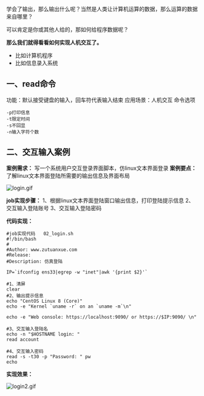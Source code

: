 学会了输出，那么输出什么呢？当然是人类让计算机运算的数据，那么运算的数据来自哪里？

可以肯定是你或其他人给的，那如何给程序数据呢？

**那么我们就得看看如何实现人机交互了。**

- 比如计算机程序
- 比如信息录入系统

## 一、read命令

功能：默认接受键盘的输入，回车符代表输入结束
应用场景：人机交互
命令选项

```
-p打印信息
-t限定时间
-s不回显
-n输入字符个数
```

## 二、交互输入案例

**案例需求：**
写一个系统用户交互登录界面脚本，仿linux文本界面登录
**案例要点：**
了解linux文本界面登陆所需要的输出信息及界面布局

![login.gif](https://www.zutuanxue.com:8000/static/media/images/2020/9/24/1600910891275.gif)

**job实现步骤：**
1、根据linux文本界面登陆窗口输出信息，打印登陆提示信息
2、交互输入登陆账号
3、交互输入登陆密码

**代码实现：**

```
#job实现代码   02_login.sh
#!/bin/bash
# 
#Author: www.zutuanxue.com
#Release: 
#Description: 仿真登陆

IP=`ifconfig ens33|egrep -w "inet"|awk '{print $2}'`

#1、清屏
clear
#2、输出提示信息
echo "CentOS Linux 8 (Core)"
echo -e "Kernel `uname -r` on an `uname -m`\n"

echo -e "Web console: https://localhost:9090/ or https://$IP:9090/ \n"

#3、交互输入登陆名
echo -n "$HOSTNAME login: "
read account

#4、交互输入密码
read -s -t30 -p "Password: " pw
echo
```

**实现效果：**

![login2.gif](https://www.zutuanxue.com:8000/static/media/images/2020/9/24/1600912191604.gif)